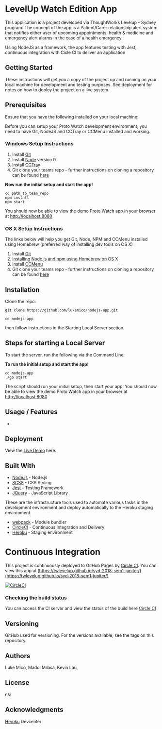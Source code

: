 # LevelUp Watch Edition App 

This application is a project developed via ThoughtWorks Levelup - Sydney program. The concept of the app is a Patient/Carer relationship alert system that notifies either user of upcoming appointments, health & medicine and emergency alert alarms in the case of a health emergency. 

Using NodeJS as a framework, the app features testing with Jest, continuous integration with Cicle CI to deliver an application 


## Getting Started
These instructions will get you a copy of the project up and running on your local machine for development and testing purposes. See deployment for notes on how to deploy the project on a live system.


## Prerequisites
Ensure that you have the following installed on your local machine:

Before you can setup your Proto Watch development environment, you need to have Git, NodeJS and CCTray or CCMenu installed and working.


### Windows Setup Instructions

1. Install [Git](https://git-scm.com/downloads)
2. Install [Node](https://nodejs.org/en/) version 9
3. Install [CCTray](http://en.freedownloadmanager.org/Windows-PC/CruiseControl-NET-CCTray-FREE.html)
4. Git clone your teams repo - further instructions on cloning a repository can be found [here](https://help.github.com/articles/cloning-a-repository/)

**Now run the initial setup and start the app!**

```shell
cd path_to_team_repo
npm install
npm start
```

You should now be able to view the demo Proto Watch app in your browser at [http://localhost:8080](http://localhost:8080)


### OS X Setup Instructions

The links below will help you get Git, Node, NPM and CCMenu installed using Homebrew (preferred way of installing dev tools on OS X)

1. Install [Git](https://git-scm.com/downloads)
2. [Installing Node.js and npm using Homebrew on OS X](https://www.dyclassroom.com/howto-mac/how-to-install-nodejs-and-npm-on-mac-using-homebrew)
3. Install [CCMenu](http://ccmenu.org/)
4. Git clone your teams repo - further instructions on cloning a repository can be found [here](https://help.github.com/articles/cloning-a-repository/)


## Installation 
Clone the repo:

```
git clone https://github.com/lukemico/nodejs-app.git

cd nodejs-app
```

then follow instructions in the Starting Local Server section.


## Steps for starting a Local Server
To start the server, run the following via the Command Line:

**To run the initial setup and start the app!**

```shell
cd nodejs-app
./go start

```

The script should run your initial setup, then start your app. You should now be able to view the demo Proto Watch app in your browser at [http://localhost:8080](http://localhost:8080)


## Usage / Features
* 


## Deployment
View the [Live Demo]() here.


## Built With
- [Node.js](https://nodejs.org/en/) - Node.js
- [SCSS](http://sass-lang.com/) - CSS Styling
- [Jest](https://facebook.github.io/jest/) - Testing Framework
- [JQuery](https://jquery.com/) - JavaScript Library

These are the infrastructure tools used to automate various tasks in the development environment and deploy automatically to the Heroku staging environment.

- [webpack](https://webpack.js.org/) - Module bundler
- [CircleCI](https://circleci.com/) - Continuous Integration and Delivery
- [Heroku](https://www.heroku.com/) - Staging environment


# Continuous Integration
This project is continuously deployed to GitHub Pages by [Circle CI](https://circleci.com).
You can view this app at [https://twlevelup.github.io/syd-2018-sem1-jupiter/](https://twlevelup.github.io/syd-2018-sem1-jupiter/)

[![CircleCI](https://circleci.com/gh/twlevelup/syd-2018-sem1-jupiter.svg?style=svg)](https://circleci.com/gh/twlevelup/syd-2018-sem1-jupiter)


### Checking the build status
You can access the CI server and view the status of the build here [Circle CI](https://circleci.com/gh/twlevelup/syd-2018-sem1-jupiter)


## Versioning
GitHub used for versioning. For the versions available, see the tags on this repository.


## Authors
Luke Mico, Maddi Milasa, Kevin Lau, 


## License
n/a


## Acknowledgments
[Heroku](https://devcenter.heroku.com/articles) Devcenter



